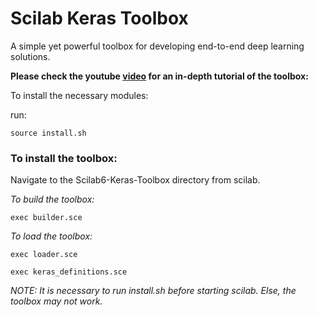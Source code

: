 # Scilab Keras Toolbox 
A simple yet powerful toolbox for developing end-to-end deep learning solutions.


**Please check the youtube [video](https://youtu.be/0fRcLE1uolM) for an in-depth tutorial of the toolbox:**

To install the necessary modules:

run:

`source install.sh`
	
  
### To install the toolbox:


Navigate to the Scilab6-Keras-Toolbox directory from scilab.

_To build the toolbox:_
	
`exec builder.sce`

_To load the toolbox:_


`exec loader.sce`

`exec keras_definitions.sce`


_NOTE: It is necessary to run install.sh before starting scilab. Else, the toolbox may not work._
